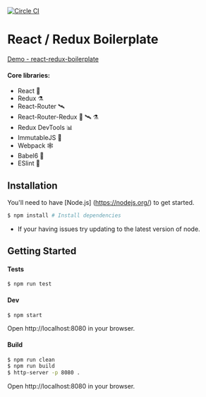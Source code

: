 [![Circle CI](https://circleci.com/gh/andrewdamelio/react-redux-boilerplate/tree/master.svg?style=svg&circle-token=35697916f8fc181b59f088c95a8dad886fc610a3)](https://circleci.com/gh/andrewdamelio/react-redux-boilerplate/tree/master)

# React / Redux Boilerplate

[Demo - react-redux-boilerplate](http://andrewdamel.io/dev/react-redux)

#### Core libraries:
- React 🚀
- Redux ⚗
- React-Router 🛰
- React-Router-Redux 🚀 🛰 ⚗
- Redux DevTools 📊
- ImmutableJS 💎
- Webpack 🕸
- Babel6 🔑
- ESlint 🚨

## Installation

You'll need to have [Node.js] (https://nodejs.org/) to get started.

```bash
$ npm install # Install dependencies
```

* If your having issues try updating to the latest version of node.


## Getting Started

#### Tests
```bash
$ npm run test
```

#### Dev
```bash
$ npm start
```
Open http://localhost:8080 in your browser.

#### Build
```bash
$ npm run clean
$ npm run build
$ http-server -p 8080 .

```
Open http://localhost:8080 in your browser.